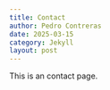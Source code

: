 ```yaml
---
title: Contact
author: Pedro Contreras
date: 2025-03-15
category: Jekyll
layout: post
---
```


This is an contact page.
